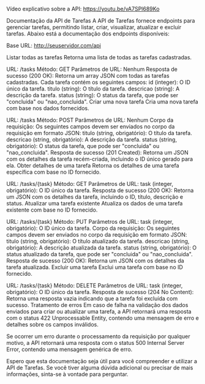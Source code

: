 Vídeo explicativo sobre a API: https://youtu.be/vA7SPl689Ko

Documentação da API de Tarefas
A API de Tarefas fornece endpoints para gerenciar tarefas, permitindo listar, criar, visualizar, atualizar e excluir tarefas. Abaixo está a documentação dos endpoints disponíveis:

Base URL: http://seuservidor.com/api

Listar todas as tarefas
Retorna uma lista de todas as tarefas cadastradas.

URL: /tasks
Método: GET
Parâmetros de URL: Nenhum
Resposta de sucesso (200 OK): Retorna um array JSON com todas as tarefas cadastradas. Cada tarefa contém os seguintes campos:
id (integer): O ID único da tarefa.
titulo (string): O título da tarefa.
descricao (string): A descrição da tarefa.
status (string): O status da tarefa, que pode ser "concluida" ou "nao_concluida".
Criar uma nova tarefa
Cria uma nova tarefa com base nos dados fornecidos.

URL: /tasks
Método: POST
Parâmetros de URL: Nenhum
Corpo da requisição: Os seguintes campos devem ser enviados no corpo da requisição em formato JSON:
titulo (string, obrigatório): O título da tarefa.
descricao (string, obrigatório): A descrição da tarefa.
status (string, obrigatório): O status da tarefa, que pode ser "concluida" ou "nao_concluida".
Resposta de sucesso (201 Created): Retorna um JSON com os detalhes da tarefa recém-criada, incluindo o ID único gerado para ela.
Obter detalhes de uma tarefa
Retorna os detalhes de uma tarefa específica com base no ID fornecido.

URL: /tasks/{task}
Método: GET
Parâmetros de URL:
task (integer, obrigatório): O ID único da tarefa.
Resposta de sucesso (200 OK): Retorna um JSON com os detalhes da tarefa, incluindo o ID, título, descrição e status.
Atualizar uma tarefa existente
Atualiza os dados de uma tarefa existente com base no ID fornecido.

URL: /tasks/{task}
Método: PUT
Parâmetros de URL:
task (integer, obrigatório): O ID único da tarefa.
Corpo da requisição: Os seguintes campos devem ser enviados no corpo da requisição em formato JSON:
titulo (string, obrigatório): O título atualizado da tarefa.
descricao (string, obrigatório): A descrição atualizada da tarefa.
status (string, obrigatório): O status atualizado da tarefa, que pode ser "concluida" ou "nao_concluida".
Resposta de sucesso (200 OK): Retorna um JSON com os detalhes da tarefa atualizada.
Excluir uma tarefa
Exclui uma tarefa com base no ID fornecido.

URL: /tasks/{task}
Método: DELETE
Parâmetros de URL:
task (integer, obrigatório): O ID único da tarefa.
Resposta de sucesso (204 No Content): Retorna uma resposta vazia indicando que a tarefa foi excluída com sucesso.
Tratamento de erros
Em caso de falha na validação dos dados enviados para criar ou atualizar uma tarefa, a API retornará uma resposta com o status 422 Unprocessable Entity, contendo uma mensagem de erro e detalhes sobre os campos inválidos.

Se ocorrer um erro durante o processamento da requisição por qualquer motivo, a API retornará uma resposta com o status 500 Internal Server Error, contendo uma mensagem genérica de erro.

Espero que esta documentação seja útil para você compreender e utilizar a API de Tarefas. Se você tiver alguma dúvida adicional ou precisar de mais informações, sinta-se à vontade para perguntar.